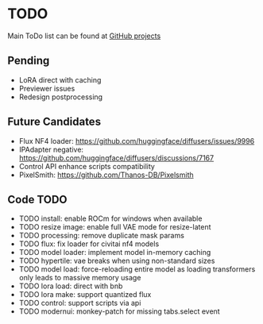 # TODO

Main ToDo list can be found at [GitHub projects](https://github.com/users/vladmandic/projects)

## Pending

- LoRA direct with caching
- Previewer issues
- Redesign postprocessing

## Future Candidates

- Flux NF4 loader: <https://github.com/huggingface/diffusers/issues/9996>
- IPAdapter negative: <https://github.com/huggingface/diffusers/discussions/7167>
- Control API enhance scripts compatibility
- PixelSmith: <https://github.com/Thanos-DB/Pixelsmith>

## Code TODO

- TODO install: enable ROCm for windows when available
- TODO resize image: enable full VAE mode for resize-latent
- TODO processing: remove duplicate mask params
- TODO flux: fix loader for civitai nf4 models
- TODO model loader: implement model in-memory caching
- TODO hypertile: vae breaks when using non-standard sizes
- TODO model load: force-reloading entire model as loading transformers only leads to massive memory usage
- TODO lora load: direct with bnb
- TODO lora make: support quantized flux
- TODO control: support scripts via api
- TODO modernui: monkey-patch for missing tabs.select event
